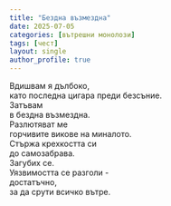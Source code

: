 ```yaml
---
title: "Бездна възмездна"
date: 2025-07-05
categories: [вътрешни монолози]
tags: [чест]
layout: single
author_profile: true
---
```

<div class="poem2">
Вдишвам я дълбоко, <br/>
като последна цигара преди безсъние. <br/>
Затъвам <br/>
в бездна възмездна. <br/>
Разлютяват ме <br/>
горчивите викове на миналото. <br/>
Стържа крехкостта си <br/>
до самозабрава. <br/>
Загубих се. <br/>
Уязвимостта се разголи - <br/>
достатъчно, <br/>
за да срути всичко вътре. <br/>
</div>
